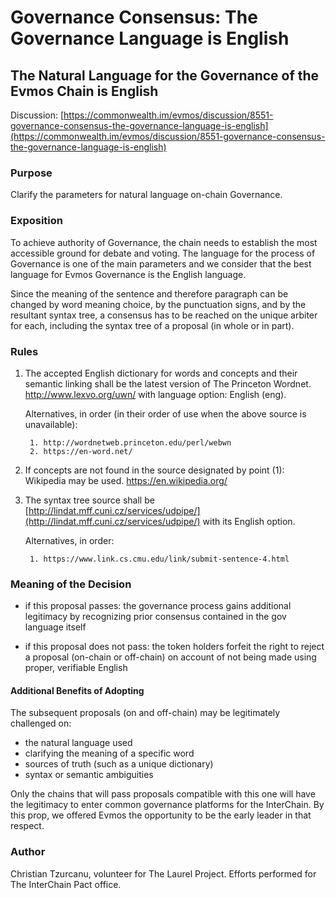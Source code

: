 # Governance Consensus: The Governance Language is English

## The Natural Language for the Governance of the Evmos Chain is English

Discussion: [https://commonwealth.im/evmos/discussion/8551-governance-consensus-the-governance-language-is-english](https://commonwealth.im/evmos/discussion/8551-governance-consensus-the-governance-language-is-english)

### Purpose

Clarify the parameters for natural language on-chain Governance.

### Exposition

To achieve authority of Governance, the chain needs to establish the most accessible ground for debate and voting. The language for the process of Governance is one of the main parameters and we consider that the best language for Evmos Governance is the English language.

Since the meaning of the sentence and therefore paragraph can be changed by word meaning choice, by the punctuation signs, and by the resultant syntax tree, a consensus has to be reached on the unique arbiter for each, including the syntax tree of a proposal (in whole or in part).

### Rules

1. The accepted English dictionary for words and concepts and their semantic linking shall be the latest version of The Princeton Wordnet. http://www.lexvo.org/uwn/ with language option: English (eng).

	Alternatives, in order (in their order of use when the above source is unavailable):

		1. http://wordnetweb.princeton.edu/perl/webwn
		2. https://en-word.net/

2. If concepts are not found in the source designated by point (1): Wikipedia may be used. https://en.wikipedia.org/

3. The syntax tree source shall be [http://lindat.mff.cuni.cz/services/udpipe/](http://lindat.mff.cuni.cz/services/udpipe/) with its English option.

	Alternatives, in order:

		1. https://www.link.cs.cmu.edu/link/submit-sentence-4.html

### Meaning of the Decision

- if this proposal passes: the governance process gains additional legitimacy by recognizing prior consensus contained in the gov language itself

- if this proposal does not pass: the token holders forfeit the right to reject a proposal (on-chain or off-chain) on account of not being made using proper, verifiable English

#### Additional Benefits of Adopting
The subsequent proposals (on and off-chain) may be legitimately challenged on:

- the natural language used
- clarifying the meaning of a specific word
- sources of truth (such as a unique dictionary)
- syntax or semantic ambiguities

Only the chains that will pass proposals compatible with this one will have the legitimacy to enter common governance platforms for the InterChain. By this prop, we offered Evmos the opportunity to be the early leader in that respect.

### Author

Christian Tzurcanu, volunteer for The Laurel Project. Efforts performed for The InterChain Pact office.
